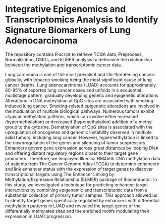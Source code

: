 # Integrative Epigenomics and Transcriptomics Analysis to Identify Signature Biomarkers of Lung Adenocarcinoma
The repository contains R script to retrieve TCGA data, Preprocess, Normalization, DMGs, and ELMER analysis to determine the relationship between the methylation and transcriptomic cancer data.

Lung carcinoma is one of the most prevalent and life-threatening cancers globally, with tobacco smoking being the most significant cause of lung cancer deaths. Lung adenocarcinoma (LUAD) accounts for approximately 80-85% of reported lung cancer cases and unfolds in a sequential multistage pattern, gradually developing genetic and epigenetic alterations. Alterations in DNA methylation at CpG sites are associated with smoking-induced lung cancer. Smoking-related epigenetic alterations are involved in the modulation of multiple biological pathways. Numerous tumors exhibit atypical methylation patterns, which can involve either increased (hypermethylation) or decreased (hypomethylation) addition of a methyl group to the cytosine. Demethylation of CpG sites is associated with the upregulation of oncogenes and genomic instability observed in multiple solid tumors, including lung cancer. However, hypermethylation is linked to the downregulation of the genes and silencing of tumor suppressors. Enhancers govern gene expression across great distances by looping DNA and offering distant regulatory regions closer to their target gene promoters.
Therefore, we employed Illumina HM450k DNA methylation data of patients from The Cancer Genome Atlas (TCGA) to determine enhancers and link enhancer status with the expression of target genes to discover transcriptional targets using The Enhancer Linking by Methylation/Expression Relationship (ELMER) package of Bioconductor. In this study, we investigated a technique for predicting enhancer-target interactions by combining epigenomic and transcriptomic data from a substantial collection of primary tumor samples. This approach allowed us to identify target genes specifically regulated by enhancers with differential methylation patterns in LUAD and revealed the target genes of the differentially methylated sites and the enriched motifs modulating their expression in LUAD progression. 
